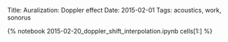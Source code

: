 Title: Auralization: Doppler effect
Date: 2015-02-01
Tags: acoustics, work, sonorus

{% notebook 2015-02-20_doppler_shift_interpolation.ipynb cells[1:] %}
